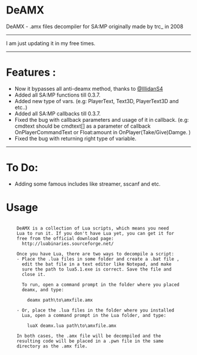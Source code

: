 # DeAMX
DeAMX - .amx files decompiler for SA:MP originally made by trc_ in 2008

----------------------

I am just updating it in my free times.

----------------------

# Features :
- Now it bypasses all anti-deamx method, thanks to [@IllidanS4](https://github.com/IllidanS4)
- Added all SA:MP functions till 0.3.7.
- Added new type of vars. (e.g: PlayerText, Text3D, PlayerText3D and etc..)
- Added all SA:MP callbacks till 0.3.7.
- Fixed the bug with callback parameters and usage of it in callback.
  (e.g: cmdtext should be cmdtext[] as a parameter of callback OnPlayerCommandText or Float:amount in OnPlayer(Take/Give)Damge. )
- Fixed the bug with returning right type of variable.  

----------------------

# To Do:
- Adding some famous includes like streamer, sscanf and etc.


# Usage
```

	DeAMX is a collection of Lua scripts, which means you need
	Lua to run it. If you don't have Lua yet, you can get it for
	free from the official download page:
	  http://luabinaries.sourceforge.net/
	
	Once you have Lua, there are two ways to decompile a script:
	- Place the .lua files in some folder and create a .bat file ,
	  edit the bat file in a text editor like Notepad, and make
	  sure the path to lua5.1.exe is correct. Save the file and
	  close it.
	  
	  To run, open a command prompt in the folder where you placed
	  deamx, and type:
	  
	    deamx path\to\amxfile.amx
	  
	- Or, place the .lua files in the folder where you installed
	  Lua, open a command prompt in the Lua folder, and type:
	  
	    luaX deamx.lua path\to\amxfile.amx
		
    In both cases, the .amx file will be decompiled and the
	resulting code will be placed in a .pwn file in the same
	directory as the .amx file.
```
